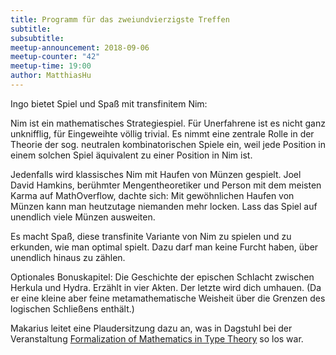 ```yaml
---
title: Programm für das zweiundvierzigste Treffen
subtitle: 
subsubtitle: 
meetup-announcement: 2018-09-06
meetup-counter: "42"
meetup-time: 19:00
author: MatthiasHu
---
```


Ingo bietet Spiel und Spaß mit transfinitem Nim:

  Nim ist ein mathematisches Strategiespiel. Für Unerfahrene ist es
  nicht ganz unknifflig, für Eingeweihte völlig trivial. Es nimmt eine
  zentrale Rolle in der Theorie der sog. neutralen kombinatorischen
  Spiele ein, weil jede Position in einem solchen Spiel äquivalent zu
  einer Position in Nim ist.

  Jedenfalls wird klassisches Nim mit Haufen von Münzen gespielt. Joel
  David Hamkins, berühmter Mengentheoretiker und Person mit dem meisten
  Karma auf MathOverflow, dachte sich: Mit gewöhnlichen Haufen von
  Münzen kann man heutzutage niemanden mehr locken. Lass das Spiel auf
  unendlich viele Münzen ausweiten.

  Es macht Spaß, diese transfinite Variante von Nim zu spielen und zu
  erkunden, wie man optimal spielt. Dazu darf man keine Furcht haben,
  über unendlich hinaus zu zählen.

  Optionales Bonuskapitel: Die Geschichte der epischen Schlacht zwischen
  Herkula und Hydra. Erzählt in vier Akten. Der letzte wird dich
  umhauen. (Da er eine kleine aber feine metamathematische Weisheit
  über die Grenzen des logischen Schließens enthält.)

Makarius leitet eine Plaudersitzung dazu an, was in Dagstuhl bei der Veranstaltung
[Formalization of Mathematics in Type Theory](https://www.dagstuhl.de/en/program/calendar/semhp/?semnr=18341)
so los war.
